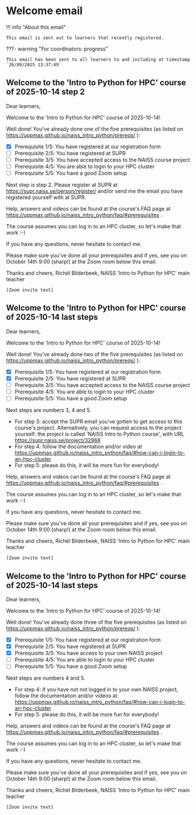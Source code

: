 # Welcome email

!!! info "About this email"

    This email is sent out to learners that recently registered.

???- warning "For coordinators: progress"

    This email has been sent to all learners to and including at timestamp
    `26/09/2025 13:37:49`

<!-- markdownlint-disable MD013 --><!-- Allow clean copy-paste of 80+ characters -->

## Welcome to the 'Intro to Python for HPC' course of 2025-10-14 step 2

Dear learners,

Welcome to the 'Intro to Python for HPC' course of 2025-10-14!

Well done! You've already done one of the five prerequisites (as listed on <https://uppmax.github.io/naiss_intro_python/prereqs/> ):

- [x] Prerequisite 1/5: You have registered at our registration form
- [ ] Prerequisite 2/5: You have registered at SUPR
- [ ] Prerequisite 3/5: You have accepted access to the NAISS course project
- [ ] Prerequisite 4/5: You are able to login to your HPC cluster
- [ ] Prerequisite 5/5: You have a good Zoom setup

Next step is step 2. Please register at SUPR at https://supr.naiss.se/person/register/ 
and/or send me the email you have registered yourself with at SUPR.

Help, answers and videos can be found at the course's FAQ page at <https://uppmax.github.io/naiss_intro_python/faq/#prerequisites> .

The course assumes you can log in to an HPC cluster, so let's make that work :-)

If you have any questions, never hesitate to contact me.

Please make sure you've done all your prerequisites and if yes, see you on October 14th 9:00 (sharp!) at the Zoom room below this email.

Thanks and cheers, Richèl Bilderbeek, NAISS 'Intro to Python for HPC' main teacher


`[Zoom invite text]`


## Welcome to the 'Intro to Python for HPC' course of 2025-10-14 last steps

Dear learners,

Welcome to the 'Intro to Python for HPC' course of 2025-10-14!

Well done! You've already done two of the five prerequisites (as listed on <https://uppmax.github.io/naiss_intro_python/prereqs/> ):

- [x] Prerequisite 1/5: You have registered at our registration form
- [x] Prerequisite 2/5: You have registered at SUPR
- [ ] Prerequisite 3/5: You have accepted access to the NAISS course project
- [ ] Prerequisite 4/5: You are able to login to your HPC cluster
- [ ] Prerequisite 5/5: You have a good Zoom setup

Next steps are numbers 3, 4 and 5.

- For step 3: accept the SUPR email you've gotten to get access to this course's 
  project. Alternatively, you can request access to the project
  yourself: the project is called 'NAISS Intro to Python course',
  with URL https://supr.naiss.se/project/32968
- For step 4: follow the documentation and/or video at
  https://uppmax.github.io/naiss_intro_python/faq/#how-can-i-login-to-an-hpc-cluster
- For step 5: please do this, it will be more fun for everybody!

Help, answers and videos can be found at the course's FAQ page at <https://uppmax.github.io/naiss_intro_python/faq/#prerequisites> .

The course assumes you can log in to an HPC cluster, so let's make that work :-)

If you have any questions, never hesitate to contact me.

Please make sure you've done all your prerequisites and if yes, see you on October 14th 9:00 (sharp!) at the Zoom room below this email.

Thanks and cheers, Richèl Bilderbeek, NAISS 'Intro to Python for HPC' main teacher


`[Zoom invite text]`

## Welcome to the 'Intro to Python for HPC' course of 2025-10-14 last steps

<!-- for other HPC clusters -->

Dear learners,

Welcome to the 'Intro to Python for HPC' course of 2025-10-14!

Well done! You've already done three of the five prerequisites (as listed on <https://uppmax.github.io/naiss_intro_python/prereqs/> ):

- [x] Prerequisite 1/5: You have registered at our registration form
- [x] Prerequisite 2/5: You have registered at SUPR
- [x] Prerequisite 3/5: You have access to your own NAISS project
- [ ] Prerequisite 4/5: You are able to login to your HPC cluster
- [ ] Prerequisite 5/5: You have a good Zoom setup

Next steps are numbers 4 and 5.

- For step 4: if you have not not logged in to your own NAISS project,
  follow the documentation and/or videos at
  https://uppmax.github.io/naiss_intro_python/faq/#how-can-i-login-to-an-hpc-cluster 
- For step 5: please do this, it will be more fun for everybody!

Help, answers and videos can be found at the course's FAQ page at <https://uppmax.github.io/naiss_intro_python/faq/#prerequisites> .

The course assumes you can log in to an HPC cluster, so let's make that work :-)

If you have any questions, never hesitate to contact me.

Please make sure you've done all your prerequisites and if yes, see you on October 14th 9:00 (sharp!) at the Zoom room below this email.

Thanks and cheers, Richèl Bilderbeek, NAISS 'Intro to Python for HPC' main teacher


`[Zoom invite text]`

